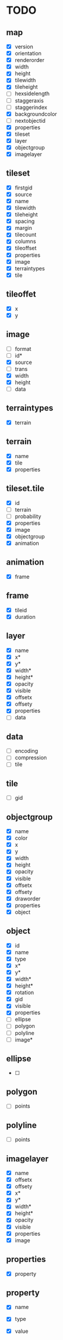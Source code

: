 # TODO

## map

- [x] version
- [x] orientation
- [x] renderorder
- [x] width
- [x] height
- [x] tilewidth
- [x] tileheight
- [ ] hexsidelength
- [ ] staggeraxis
- [ ] staggerindex
- [x] backgroundcolor
- [ ] nextobjectid
- [x] properties
- [x] tileset
- [x] layer
- [x] objectgroup
- [x] imagelayer

## tileset

- [x] firstgid
- [x] source
- [x] name
- [x] tilewidth
- [x] tileheight
- [x] spacing
- [x] margin
- [x] tilecount
- [x] columns
- [x] tileoffset
- [x] properties
- [x] image
- [x] terraintypes
- [x] tile

## tileoffet

- [x] x
- [x] y

## image

- [ ] format
- [ ] id*
- [x] source
- [ ] trans
- [x] width
- [x] height
- [ ] data

## terraintypes

- [x] terrain

## terrain

- [x] name
- [x] tile
- [x] properties

## tileset.tile

- [x] id
- [ ] terrain
- [ ] probability
- [x] properties
- [x] image
- [x] objectgroup
- [x] animation

## animation

- [x] frame

## frame

- [x] tileid
- [x] duration

## layer

- [x] name
- [x] x*
- [x] y*
- [x] width*
- [x] height*
- [x] opacity
- [x] visible
- [x] offsetx
- [x] offsety
- [x] properties
- [ ] data

## data

- [ ] encoding
- [ ] compression
- [ ] tile

## tile

- [ ] gid

## objectgroup

- [x] name
- [x] color
- [x] x
- [x] y
- [x] width
- [x] height
- [x] opacity
- [x] visible
- [x] offsetx
- [x] offsety
- [x] draworder
- [x] properties
- [x] object

## object

- [x] id
- [x] name
- [x] type
- [x] x*
- [x] y*
- [x] width*
- [x] height*
- [x] rotation
- [x] gid
- [x] visible
- [x] properties
- [ ] ellipse
- [ ] polygon
- [ ] polyline
- [ ] image*

## ellipse

- [ ]

## polygon

- [ ] points

## polyline

- [ ] points

## imagelayer

- [x] name
- [x] offsetx
- [x] offsety
- [x] x*
- [x] y*
- [x] width*
- [x] height*
- [x] opacity
- [x] visible
- [x] properties
- [x] image

## properties

- [x] property

## property

- [x] name
- [x] type
- [x] value


